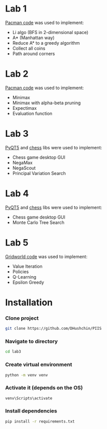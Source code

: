# Lab 1
[Pacman code](http://ai.berkeley.edu/search.html) was used to implement:
* Li algo (BFS in 2-dimensional space)
* A* (Manhattan way)
* Reduce A* to a greedy algorithm
* Collect all coins
* Path around corners

# Lab 2
[Pacman code](http://ai.berkeley.edu/multiagent.html) was used to implement:
* Minimax
* Minimax with alpha-beta pruning
* Expectimax
* Evaluation function

# Lab 3
[PyQT5](https://doc.qt.io/qtforpython/) and [chess](https://python-chess.readthedocs.io/en/latest/) libs were used to implement:
* Chess game desktop GUI
* NegaMax
* NegaScout
* Principal Variation Search

# Lab 4
[PyQT5](https://doc.qt.io/qtforpython/) and [chess](https://python-chess.readthedocs.io/en/latest/) libs were used to implement:
* Chess game desktop GUI
* Monte Carlo Tree Search

# Lab 5
[Gridworld code](https://inst.eecs.berkeley.edu/~cs188/fa22/projects/proj3/) was used to implement:
* Value Iteration
* Policies
* Q-Learning
* Epsilon Greedy


# Installation

### Clone project
```bash
git clone https://github.com/DHushchin/PIIS
```

### Navigate to directory
```bash
cd lab3
```

### Create virtual environment
```bash
python -m venv venv
```

### Activate it (depends on the OS)
```bash
venv\Scripts\activate
```

### Install dependencies
```bash
pip install -r requirements.txt
```
